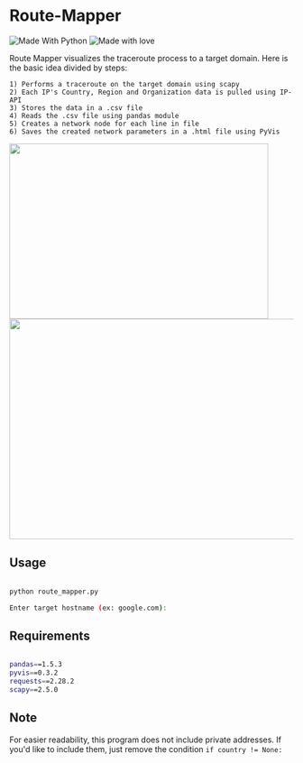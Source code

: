 # Route-Mapper
![Made With Python](http://ForTheBadge.com/images/badges/made-with-python.svg) ![Made with love](http://ForTheBadge.com/images/badges/built-with-love.svg)

Route Mapper visualizes the traceroute process to a target domain.
Here is the basic idea divided by steps:
```
1) Performs a traceroute on the target domain using scapy
2) Each IP's Country, Region and Organization data is pulled using IP-API
3) Stores the data in a .csv file
4) Reads the .csv file using pandas module
5) Creates a network node for each line in file
6) Saves the created network parameters in a .html file using PyVis
```

<img src="https://user-images.githubusercontent.com/90629653/222931201-0988a135-0f88-4719-808d-c325cb42f39e.png" width=459 height=311>

<img src="https://user-images.githubusercontent.com/90629653/223468455-ae0f23ff-e86c-46fe-8201-f968436cbb0c.png" width=628 height=391>

## Usage

``` bash

python route_mapper.py

Enter target hostname (ex: google.com): 

```

## Requirements

``` bash

pandas==1.5.3
pyvis==0.3.2
requests==2.28.2
scapy==2.5.0

```

## Note

For easier readability, this program does not include private addresses. If you'd like to include them, just remove the condition ``` if country != None: ``` 

